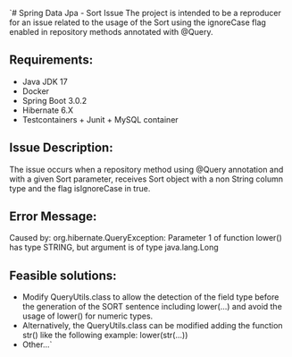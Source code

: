`# Spring Data Jpa - Sort Issue
The project is intended to be a reproducer for an issue related to the usage of the Sort using the ignoreCase flag enabled in repository methods annotated with @Query.

## Requirements:
- Java JDK 17
- Docker
- Spring Boot 3.0.2
- Hibernate 6.X
- Testcontainers + Junit + MySQL container

## Issue Description:
The issue occurs when a repository method using @Query annotation and with a given Sort parameter, receives Sort object with a non String column type and the flag isIgnoreCase in true.

## Error Message:
Caused by: org.hibernate.QueryException: Parameter 1 of function lower() has type STRING, but argument is of type java.lang.Long

## Feasible solutions:
- Modify QueryUtils.class to allow the detection of the field type before the generation of the SORT sentence including lower(...) and avoid the usage of lower() for numeric types.
- Alternatively, the QueryUtils.class can be modified adding the function str() like the following example: lower(str(...))
- Other...`